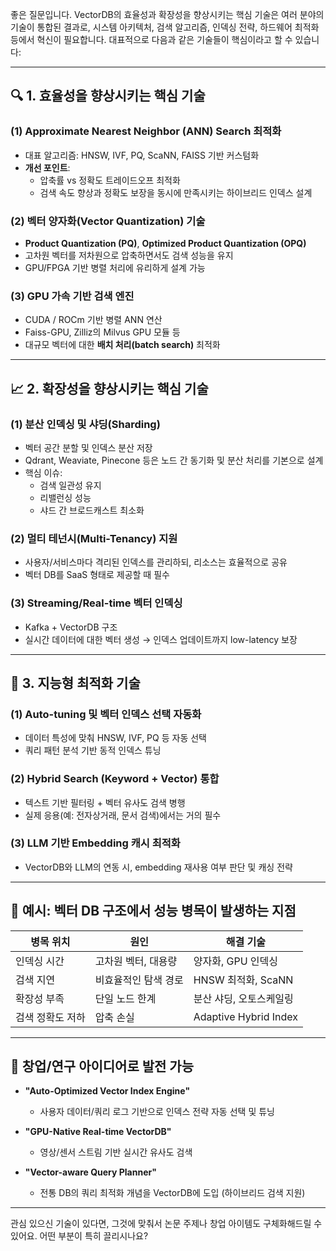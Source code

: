 좋은 질문입니다. VectorDB의 효율성과 확장성을 향상시키는 핵심 기술은 여러 분야의 기술이 통합된 결과로, 시스템 아키텍처, 검색 알고리즘, 인덱싱 전략, 하드웨어 최적화 등에서 혁신이 필요합니다. 대표적으로 다음과 같은 기술들이 핵심이라고 할 수 있습니다:

---

## 🔍 1. **효율성을 향상시키는 핵심 기술**
### (1) **Approximate Nearest Neighbor (ANN) Search 최적화**
- 대표 알고리즘: HNSW, IVF, PQ, ScaNN, FAISS 기반 커스텀화
- **개선 포인트**:  
  - 압축률 vs 정확도 트레이드오프 최적화  
  - 검색 속도 향상과 정확도 보장을 동시에 만족시키는 하이브리드 인덱스 설계  

### (2) **벡터 양자화(Vector Quantization) 기술**
- **Product Quantization (PQ)**, **Optimized Product Quantization (OPQ)**  
- 고차원 벡터를 저차원으로 압축하면서도 검색 성능을 유지
- GPU/FPGA 기반 병렬 처리에 유리하게 설계 가능

### (3) **GPU 가속 기반 검색 엔진**
- CUDA / ROCm 기반 병렬 ANN 연산
- Faiss-GPU, Zilliz의 Milvus GPU 모듈 등  
- 대규모 벡터에 대한 **배치 처리(batch search)** 최적화

---

## 📈 2. **확장성을 향상시키는 핵심 기술**
### (1) **분산 인덱싱 및 샤딩(Sharding)**
- 벡터 공간 분할 및 인덱스 분산 저장
- Qdrant, Weaviate, Pinecone 등은 노드 간 동기화 및 분산 처리를 기본으로 설계
- 핵심 이슈:  
  - 검색 일관성 유지  
  - 리밸런싱 성능  
  - 샤드 간 브로드캐스트 최소화

### (2) **멀티 테넌시(Multi-Tenancy) 지원**
- 사용자/서비스마다 격리된 인덱스를 관리하되, 리소스는 효율적으로 공유
- 벡터 DB를 SaaS 형태로 제공할 때 필수

### (3) **Streaming/Real-time 벡터 인덱싱**
- Kafka + VectorDB 구조  
- 실시간 데이터에 대한 벡터 생성 → 인덱스 업데이트까지 low-latency 보장

---

## 🧠 3. **지능형 최적화 기술**
### (1) **Auto-tuning 및 벡터 인덱스 선택 자동화**
- 데이터 특성에 맞춰 HNSW, IVF, PQ 등 자동 선택
- 쿼리 패턴 분석 기반 동적 인덱스 튜닝

### (2) **Hybrid Search (Keyword + Vector) 통합**
- 텍스트 기반 필터링 + 벡터 유사도 검색 병행
- 실제 응용(예: 전자상거래, 문서 검색)에서는 거의 필수

### (3) **LLM 기반 Embedding 캐시 최적화**
- VectorDB와 LLM의 연동 시, embedding 재사용 여부 판단 및 캐싱 전략

---

## 🔧 예시: 벡터 DB 구조에서 성능 병목이 발생하는 지점
| 병목 위치 | 원인 | 해결 기술 |
|-----------|------|------------|
| 인덱싱 시간 | 고차원 벡터, 대용량 | 양자화, GPU 인덱싱 |
| 검색 지연 | 비효율적인 탐색 경로 | HNSW 최적화, ScaNN |
| 확장성 부족 | 단일 노드 한계 | 분산 샤딩, 오토스케일링 |
| 검색 정확도 저하 | 압축 손실 | Adaptive Hybrid Index |

---

## 🚀 창업/연구 아이디어로 발전 가능

- **"Auto-Optimized Vector Index Engine"**  
  - 사용자 데이터/쿼리 로그 기반으로 인덱스 전략 자동 선택 및 튜닝

- **"GPU-Native Real-time VectorDB"**  
  - 영상/센서 스트림 기반 실시간 유사도 검색

- **"Vector-aware Query Planner"**  
  - 전통 DB의 쿼리 최적화 개념을 VectorDB에 도입 (하이브리드 검색 지원)

---

관심 있으신 기술이 있다면, 그것에 맞춰서 논문 주제나 창업 아이템도 구체화해드릴 수 있어요. 어떤 부분이 특히 끌리시나요?
